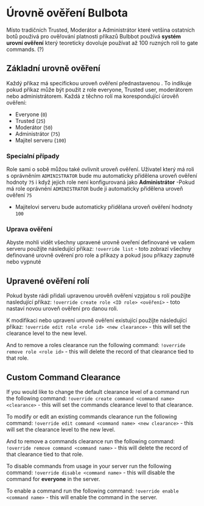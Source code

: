 # Úrovně ověření Bulbota
Místo tradičních Trusted, Moderátor a Administrátor které vetšina ostatních botů použivá pro ověřování platnosti příkazů Bulbbot používá **systém urovní ověření** který teoreticky dovoluje používat až 100 ruzných rolí to gate commands. (?)

## Základní urovně ověření
Každý příkaz má specifickou uroveň ověření přednastavenou . To indikuje pokud příkaz může být použit z role everyone, Trusted user, moderátorem nebo administrátorem. Každá z těchno rolí ma korespondující úrověň ověření:
- Everyone (`0`)
- Trusted (`25`)
- Moderátor (`50`)
- Administrátor (`75`)
- Majitel serveru (`100`)

### Specialní případy
Role sami o sobě můžou také ovlivnit uroveň ověření. Uživatel který má roli s oprávněním `ADMINISTRATOR` bude mu automaticky přidělena uroveň ověření hodnoty `75` i když jejich role není konfigurovaná jako **Administrátor**
-Pokud má role oprávnéní `ADMINISTRATOR` bude ji automaticky přidělena uroveň ověření `75`
- Majitelovi serveru bude automaticky přidělana uroveň ověření hodnoty `100`

### Uprava ověření
Abyste mohli vidět všechny upravené urovně oveření definované ve vašem serveru použijte následující příkaz:
``!override list`` - toto zobrazí všechny definované urovně ověrení pro role a příkazy a pokud jsou příkazy zapnuté nebo vypnuté

## Upravené ověření rolí
Pokud byste rádi přidali upravenou urověň ověření vzpjatou s rolí použíjte nasledující příkaz:
``!override create role <ID role> <ověření>`` - toto nastaví novou uroveň ověření pro danou roli.

K modifikaci nebo upravení urovně ověření existující použíjte následující příkaz:
``!override edit role <role id> <new clearance>`` - this will set the clearance level to the new level.

And to remove a roles clearance run the following command:
``!override remove role <role id>`` - this will delete the record of that clearance tied to that role.

## Custom Command Clearance
If you would like to change the default clearance level of a command run the following command:
``!override create command <command name> <clearance>`` - this will set the commands clearance level to that clearance.

To modify or edit an existing commands clearance run the following command:
``!override edit command <command name> <new clearance>`` - this will set the clearance level to the new level.

And to remove a commands clearance run the following command:
``!override remove command <command name>`` - this will delete the record of that clearance tied to that role.

To disable commands from usage in your server run the following command:
``!override disable <command name>`` - this will disable the command for **everyone** in the server.

To enable a command run the following command:
``!override enable <command name>`` - this will enable the command in the server.
